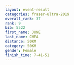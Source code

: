 ```yaml
---
layout: event-result 
categories: fraser-ultra-2019 
overall_rank: 37
rank: 9
bib: 5522
first_name: JUNE
last_name: CHEA
distance: 50KM
category: 50KM
gender: Female
finish_time: 7-41-51
---
```

